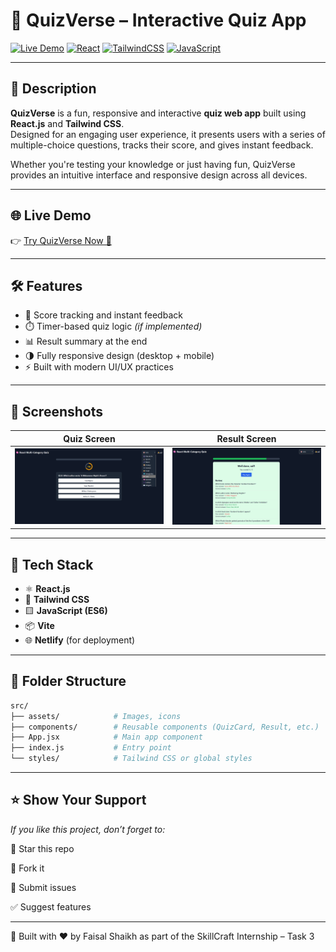 # 🎯 QuizVerse – Interactive Quiz App

[![Live Demo](https://img.shields.io/badge/Live-Demo-00C7B7?style=for-the-badge&logo=netlify&logoColor=white)](https://quizverse-sct-wd-3.netlify.app/)
[![React](https://img.shields.io/badge/React-18.2.0-61DAFB?style=for-the-badge&logo=react&logoColor=white)](https://react.dev/)
[![TailwindCSS](https://img.shields.io/badge/TailwindCSS-v3.3-38B2AC?style=for-the-badge&logo=tailwind-css&logoColor=white)](https://tailwindcss.com/)
[![JavaScript](https://img.shields.io/badge/JavaScript-ES6-F7DF1E?style=for-the-badge&logo=javascript&logoColor=black)](https://developer.mozilla.org/en-US/docs/Web/JavaScript)

---

## 📌 Description

**QuizVerse** is a fun, responsive and interactive **quiz web app** built using **React.js** and **Tailwind CSS**.  
Designed for an engaging user experience, it presents users with a series of multiple-choice questions, tracks their score, and gives instant feedback.

Whether you're testing your knowledge or just having fun, QuizVerse provides an intuitive interface and responsive design across all devices.

---

## 🌐 Live Demo

👉 [Try QuizVerse Now 🚀](https://quizverse-sct-wd-3.netlify.app/)

---

## 🛠️ Features
 
- 🧠 Score tracking and instant feedback  
- ⏱️ Timer-based quiz logic *(if implemented)*  
- 📊 Result summary at the end  
- 🌗 Fully responsive design (desktop + mobile)  
- ⚡ Built with modern UI/UX practices  

---

## 📸 Screenshots

| Quiz Screen | Result Screen |
|-------------|---------------|
| ![Quiz](https://raw.githubusercontent.com/shekhfaisal2110/SCT_WD_3/main/task3SS/Screenshot%202025-07-10%20092047.png) | ![Result](https://raw.githubusercontent.com/shekhfaisal2110/SCT_WD_3/main/task3SS/Screenshot%202025-07-10%20092032.png) |

---

## 🚀 Tech Stack

- ⚛️ **React.js**  
- 💨 **Tailwind CSS**  
- 🟨 **JavaScript (ES6)**  
- 📦 **Vite**  
- 🌐 **Netlify** (for deployment)

---

## 📁 Folder Structure

```bash
src/
├── assets/            # Images, icons
├── components/        # Reusable components (QuizCard, Result, etc.)
├── App.jsx            # Main app component
├── index.js           # Entry point
└── styles/            # Tailwind CSS or global styles
```
---

## ⭐ Show Your Support

*If you like this project, don’t forget to:*

🌟 Star this repo

🔁 Fork it

🐛 Submit issues

✅ Suggest features

---

🚀 Built with ❤️ by Faisal Shaikh as part of the SkillCraft Internship – Task 3
